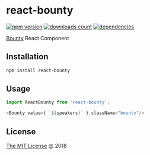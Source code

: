 # react-bounty

[![npm version](https://badge.fury.io/js/react-bounty.svg)](https://badge.fury.io/js/react-bounty)
[![downloads count](https://img.shields.io/npm/dt/react-bounty.svg)](https://www.npmjs.com/~piecioshka)
[![dependencies](https://david-dm.org/piecioshka/react-bounty.svg)](https://github.com/piecioshka/react-bounty)

[Bounty](https://github.com/coderitual/bounty) React Component

## Installation

```bash
npm install react-bounty
```

## Usage

```javascript
import ReactBounty from 'react-bounty';

<Bounty value={ `${speakers}` } className="bounty"/>
```

## License

[The MIT License](http://piecioshka.mit-license.org) @ 2018
